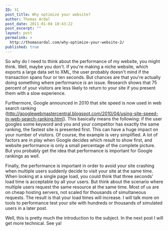 ```yaml
---
ID: 31
post_title: Why optimize your website?
author: Thomas Ardal
post_date: 2011-01-04 18:43:22
post_excerpt: ""
layout: post
permalink: >
  http://thomasardal.com/why-optimize-your-website-2/
published: true
---
```

So why do I need to think about the performance of my website, you might think. Well, maybe you don't. If you're making a niche website, which exports a large data set to XML, the user probably doesn't mind if the transaction spans four or ten seconds. But chances are that you're actually doing something where performance <em>is</em> an issue. Research shows that 75 percent of your visitors are less likely to return to your site if you present them with a slow experience.

Furthermore, Google announced in 2010 that site speed is now used in web search ranking (<a href="http://googlewebmastercentral.blogspot.com/2010/04/using-site-speed-in-web-search-ranking.html">http://googlewebmastercentral.blogspot.com/2010/04/using-site-speed-in-web-search-ranking.html</a>). This basically means the following: if the user googles some keyword and you and your competitor has exactly the same ranking, the fastest site is presented first. This can have a huge impact on your number of visitors. Of course, the example is very simplified. A lot of factors are in play when Google decides which result to show first, and website performance is only a small percentage of the complete picture. But you probably get the idea that performance is important for Google rankings as well.

Finally, the performance is important in order to avoid your site crashing when multiple users suddenly decide to visit your site at the same time. When looking at a single page load, you could think that three seconds' load time is acceptable by all your users. But think about the scenario where multiple users request the same resource at the same time. Most of us are on cheap hosting servers, not scaled for thousands of simultaneous requests. The result is that your load times will increase. I will talk more on tools to performance test your site with hundreds or thousands of simulated users in a later post.

Well, this is pretty much the introduction to the subject. In the next post I will get more technical. See ya!